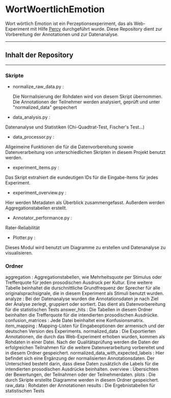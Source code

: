 # WortWoertlichEmotion
Wort wörtlich Emotion ist ein Perzeptionsexperiment, das als Web-Experiment mit Hilfe [Percy](https://webapp.phonetik.uni-muenchen.de/WebExperiment/index.html) durchgeführt wurde. Diese Repository dient zur Vorbereitung der Annotationen und zur Datenanalyse. 


*************************************************
## Inhalt der Repository

************************************************


### Skripte

* normalize_raw_data.py :

  Die Normalisierung der Rohdaten wird von diesem Skript übernommen. Die Annotationen der Teilnehmer werden analysiert, geprüft und unter "normalized_data"   gespechert
  
* data_analysis.py :

Datenanalyse und Statistiken (Chi-Quadtrat-Test, Fischer's Test...)

* data_processor.py :

Allgeimeine Funktionen die für die Datenvorbereitung soweie Datenverarbeitung von unterschiedlichen Skripten in diesem Projekt benutzt werden.

* experiment_items.py : 

Das Skript extrahiert die eundeutigen IDs für die Eingabe-Items für jedes Experiment.

* experiment_overview.py :

Hier werden Metadaten als Überblick zusammengefasst. Außerdem werden Aggregationstabellen erstellt.

* Annotator_performance.py : 

Rater-Reliabilität

* Plotter.py : 

Dieses Modul wird benutzt um Diagramme zu erstellen und Datenanalyse zu visualisieren.


### Ordner

aggregation : Aggregationstabellen, wie Mehrheitsquote per Stimulus oder Trefferquote für jeden prosodischen Ausdruck per Kultur. Eine weitere Tabelle beinhaltet die durschnittliche Grundfrequenz der Sprecher für alle originalsprachsignale, die in diesem Experiment als Stimuli benutzt wurden.
analyze : Bei der Datenanalyse wurden die Annotationsdaten je nach Ziel der Analyse zerlegt, gruppiert oder sortiert. Das dient als Datenvorbereitung für die statistischen Tests
answer_hits : Die Tabellen in diesem Ordner beinhalten die Trefferquote für die intendierten prosodischen Ausdrücke.
confusion_matrices : Jede Datei beinhaltet eine Konfusionsmatrix.
item_mapping : Mapping-Listen für Eingabeoptionen der armenisch und der deutschen Version des Experiments.
normalized_data : Die Exportierten Annotationen, die durch das Web-Experiment erhoben wurden, kommen als Rohdaten in einer Datei. Nach der Qualitätsprüfung werden die Daten der erfolgreichen Teilnahmen für die weitere Datenverarbeitung vorbereitet und in diesem Ordner gespeichert. 
normalized_data_with_expected_labels : Hier befindet sich eine Ergänzung der normalisierten Annotationsdaten. Der Unterschied besteht darin, dass diese Daten zusätzlich die Labels für die intendierten prosodischen Ausdrücke beinhalten. 
overview : Übersichten der Bewertungen, der Teilnahmen oder der Teilnehmerdaten.
plots : Die durch Skripte erstellte Diagramme werden in diesem Ordner gespeichert.
raw_data : Rohdaten der Annotationen
results : Die Ergebnistabellen für statistischen Tests
